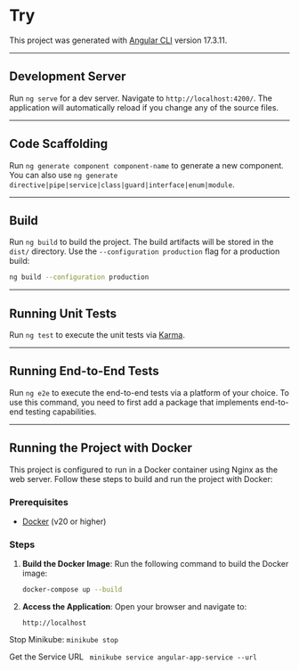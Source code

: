 
# Try

This project was generated with [Angular CLI](https://github.com/angular/angular-cli) version 17.3.11.

---


## Development Server

Run `ng serve` for a dev server. Navigate to `http://localhost:4200/`. The application will automatically reload if you change any of the source files.

---

## Code Scaffolding

Run `ng generate component component-name` to generate a new component. You can also use `ng generate directive|pipe|service|class|guard|interface|enum|module`.

---

## Build

Run `ng build` to build the project. The build artifacts will be stored in the `dist/` directory. Use the `--configuration production` flag for a production build:

```bash
ng build --configuration production
```

---

## Running Unit Tests

Run `ng test` to execute the unit tests via [Karma](https://karma-runner.github.io).

---

## Running End-to-End Tests

Run `ng e2e` to execute the end-to-end tests via a platform of your choice. To use this command, you need to first add a package that implements end-to-end testing capabilities.

---

## Running the Project with Docker

This project is configured to run in a Docker container using Nginx as the web server. Follow these steps to build and run the project with Docker:

### Prerequisites
- [Docker](https://www.docker.com/) (v20 or higher)

### Steps

1. **Build the Docker Image**:
   Run the following command to build the Docker image:
   ```bash
   docker-compose up --build
   ```

2. **Access the Application**:
   Open your browser and navigate to:
   ```
   http://localhost
   ```

Stop Minikube:
   ```minikube stop```

Get the Service URL
   ``` minikube service angular-app-service --url```
